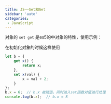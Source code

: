 ```yaml
---
title: JS——Set和Get
sidebar: 'auto'
categories:
 - JavaScript
---
```


对象的 `set get` 是es5的中对象的特性，使用示例：

在初始化对象的时候这样使用

```js
let b = {
    get x() {
        return x;
    },
    set x(val) {
        x = val + 2;
    }
};
b.x = 6;  // b.x 被赋值，同时进入set函数对值进行处理
console.log(b.x);  // b.x = 8
```

